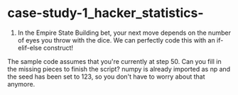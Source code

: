 # case-study-1_hacker_statistics-

1) In the Empire State Building bet, your next move depends on the number of eyes you throw with the dice. We can perfectly code this with an if-elif-else construct!

The sample code assumes that you're currently at step 50. Can you fill in the missing pieces to finish the script? numpy is already imported as np and the seed has been set to 123, so you don't have to worry about that anymore.